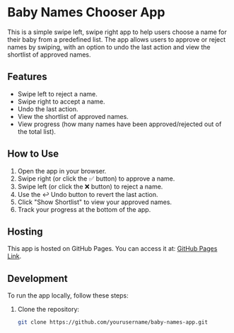# Baby Names Chooser App

This is a simple swipe left, swipe right app to help users choose a name for their baby from a predefined list. The app allows users to approve or reject names by swiping, with an option to undo the last action and view the shortlist of approved names.

## Features

- Swipe left to reject a name.
- Swipe right to accept a name.
- Undo the last action.
- View the shortlist of approved names.
- View progress (how many names have been approved/rejected out of the total list).

## How to Use

1. Open the app in your browser.
2. Swipe right (or click the ✅ button) to approve a name.
3. Swipe left (or click the ❌ button) to reject a name.
4. Use the ↩️ Undo button to revert the last action.
5. Click "Show Shortlist" to view your approved names.
6. Track your progress at the bottom of the app.

## Hosting

This app is hosted on GitHub Pages. You can access it at: [GitHub Pages Link](https://yourusername.github.io/baby-names-app).

## Development

To run the app locally, follow these steps:

1. Clone the repository:
   ```sh
   git clone https://github.com/yourusername/baby-names-app.git
